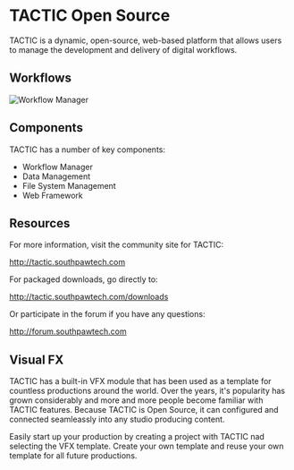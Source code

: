# TACTIC Open Source


TACTIC is a dynamic, open-source, web-based platform that allows users to manage the development and delivery of digital workflows.


## Workflows

![Workflow Manager](https://southpawtech.com/wp-content/uploads/2019/11/workflow_screen-1024x489.png)


## Components

TACTIC has a number of key components:

* Workflow Manager
* Data Management
* File System Management
* Web Framework



## Resources

For more information, visit the community site for TACTIC:

http://tactic.southpawtech.com

For packaged downloads, go directly to:

http://tactic.southpawtech.com/downloads

Or participate in the forum if you have any questions:

http://forum.southpawtech.com


## Visual FX

TACTIC has a built-in VFX module that has been used as a template for countless productions around the world.  Over the years, it's popularity has grown considerably and more and more people become familiar with TACTIC features.  Because TACTIC is Open Source, it can configured and connected seamleassly into any studio producing content.

Easily start up your production by creating a project with TACTIC nad selecting the VFX template.  Create your own template and reuse your own template for all future productions.

